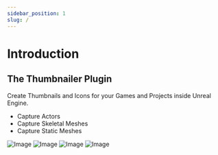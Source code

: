```yaml
---
sidebar_position: 1
slug: /
---
```


# Introduction

## The Thumbnailer Plugin
Create Thumbnails and Icons for your Games and Projects inside Unreal Engine.

- Capture Actors
- Capture Skeletal Meshes
- Capture Static Meshes

![Image](https://cdn1.epicgames.com/ue/product/Screenshot/screenshot1-1920x1080-906a10efc0ae32521852f3db3b844b12.png)
![Image](https://cdn1.epicgames.com/ue/product/Screenshot/screenshot3-1920x1080-5a8d16d6ce2678eaf9feb9a24dca75ad.png)
![Image](https://cdn1.epicgames.com/ue/product/Screenshot/screenshot4-1920x1080-438a13f74ac61104a0d974fe95336e28.png)
![Image](https://cdn1.epicgames.com/ue/product/Screenshot/screenshot2-1920x1080-e7e1de4e969a9ce64d7345647ce6e000.png)